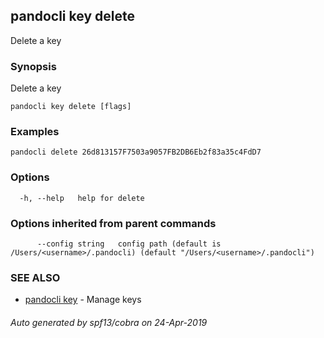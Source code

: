 ## pandocli key delete

Delete a key

### Synopsis

Delete a key

```
pandocli key delete [flags]
```

### Examples

```
pandocli delete 26d813157F7503a9057FB2DB6Eb2f83a35c4FdD7
```

### Options

```
  -h, --help   help for delete
```

### Options inherited from parent commands

```
      --config string   config path (default is /Users/<username>/.pandocli) (default "/Users/<username>/.pandocli")
```

### SEE ALSO

* [pandocli key](pandocli_key.md)	 - Manage keys

###### Auto generated by spf13/cobra on 24-Apr-2019

